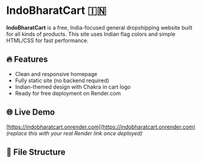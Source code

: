 # IndoBharatCart 🇮🇳

**IndoBharatCart** is a free, India-focused general dropshipping website built for all kinds of products. This site uses Indian flag colors and simple HTML/CSS for fast performance.

## 🔥 Features

- Clean and responsive homepage
- Fully static site (no backend required)
- Indian-themed design with Chakra in cart logo
- Ready for free deployment on Render.com

## 🌐 Live Demo

[https://indobharatcart.onrender.com](https://indobharatcart.onrender.com) *(replace this with your real Render link once deployed)*

## 📁 File Structure
